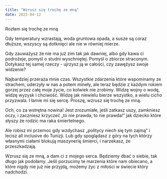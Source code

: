 ```yaml
---
title: "Wzrusz się trochę ze mną"
date: 2025-04-12
---
```


Rozłam się trochę ze mną

Gdy temperatury wzrastają, woda gruntowa opada, a susze są coraz dłuższe, wszyscy są dotknięci ale nie w równiej mierze.

Gdy zauważysz że nie ma już zim tak jak dawniej, albo gdy kawa ci podrożeje, pomyśl o studni wyschniętej. Pomyśl o zbiorze straconym. Dotykasz tej samej rzeczy - ujrzysz ją w całości, czy zawężysz swoje widzenie?

Najbardziej przeraża mnie czas. Wszystkie zdarzenia które wspominamy ze strachem, uderzyły w nas a potem mineły, ale teraz będzie z każdym rokiem gorzej przez całę moje życie, co kolwiek nie zrobimy. Widzę wojny o wodę, widzę wyzysk i chciwość. Widzę jak niewielu bierze wszystko, a wielu cicho przyzwala. I łamie mi się sercę. Proszę, wzrusz się trochę ze mną.

Och, co za wstrętna nowina! Jest zrozumiałe, jeśli zatkasz uszy, zamkniesz oczy, i zaczniesz krzyczeć „to nie prawda, to nie prawda!” jak dziecko które słyszy że rodzic ma raka śmiertelnego. 

Ale robisz mi przemoc gdy wzdychasz „politycy niech się tym zajmą” i lecisz all inclusive do Tunizji. Lub gdy spoglądasz z góry na tych którzy własnymi ciałami blokują maszynerię śmierci, i narzekasz, że przeszkadzają. 

Wzrusz się ze mną, a dam ci z mojego serca. Będziemy dbać o siebie, tak długo jak podołamy. Jeśli porzucimy te marzenia które nam obiecano, a które nigdy nie już nie przyjdą, możemy życ z miłości w świecie który nadchodzi. 
